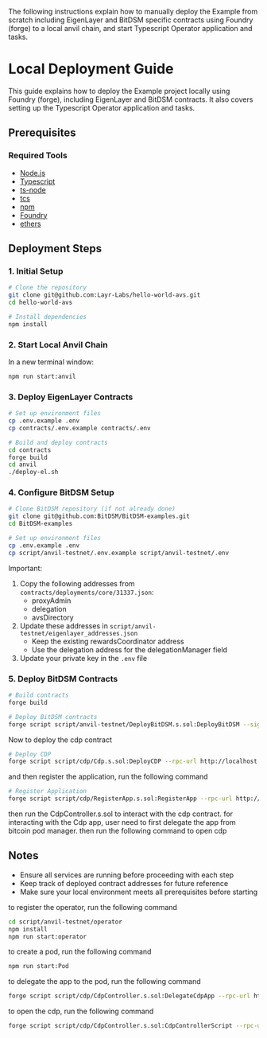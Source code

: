 The following instructions explain how to manually deploy the Example from scratch including EigenLayer and BitDSM specific contracts using Foundry (forge) to a local anvil chain, and start Typescript Operator application and tasks.

# Local Deployment Guide

This guide explains how to deploy the Example project locally using Foundry (forge), including EigenLayer and BitDSM contracts. It also covers setting up the Typescript Operator application and tasks.

## Prerequisites

### Required Tools

- [Node.js](https://nodejs.org/en/download/)
- [Typescript](https://www.typescriptlang.org/download)
- [ts-node](https://www.npmjs.com/package/ts-node)
- [tcs](https://www.npmjs.com/package/tcs#installation)
- [npm](https://docs.npmjs.com/downloading-and-installing-node-js-and-npm)
- [Foundry](https://getfoundry.sh/)
- [ethers](https://www.npmjs.com/package/ethers)

## Deployment Steps

### 1. Initial Setup

```bash
# Clone the repository
git clone git@github.com:Layr-Labs/hello-world-avs.git
cd hello-world-avs

# Install dependencies
npm install
```

### 2. Start Local Anvil Chain

In a new terminal window:

```bash
npm run start:anvil
```

### 3. Deploy EigenLayer Contracts

```bash
# Set up environment files
cp .env.example .env
cp contracts/.env.example contracts/.env

# Build and deploy contracts
cd contracts
forge build
cd anvil
./deploy-el.sh
```

### 4. Configure BitDSM Setup

```bash
# Clone BitDSM repository (if not already done)
git clone git@github.com:BitDSM/BitDSM-examples.git
cd BitDSM-examples

# Set up environment files
cp .env.example .env
cp script/anvil-testnet/.env.example script/anvil-testnet/.env
```

Important:

1. Copy the following addresses from `contracts/deployments/core/31337.json`:
   - proxyAdmin
   - delegation
   - avsDirectory
2. Update these addresses in `script/anvil-testnet/eigenlayer_addresses.json`
   - Keep the existing rewardsCoordinator address
   - Use the delegation address for the delegationManager field
3. Update your private key in the `.env` file

### 5. Deploy BitDSM Contracts

```bash
# Build contracts
forge build

# Deploy BitDSM contracts
forge script script/anvil-testnet/DeployBitDSM.s.sol:DeployBitDSM --sig "run(string,string)" "anvil" " " --rpc-url http://localhost:8545 --broadcast
```

Now to deploy the cdp contract

```bash
# Deploy CDP
forge script script/cdp/Cdp.s.sol:DeployCDP --rpc-url http://localhost:8545 --broadcast --private-key $PRIVATE_KEY
```

and then register the application, run the following command

```bash
# Register Application
forge script script/cdp/RegisterApp.s.sol:RegisterApp --rpc-url http://localhost:8545 --broadcast --private-key $PRIVATE_KEY
```

then run the CdpController.s.sol to interact with the cdp contract.
for interacting with the Cdp app, user need to first delegate the app from bitcoin pod manager. then run the following command to open cdp

## Notes

- Ensure all services are running before proceeding with each step
- Keep track of deployed contract addresses for future reference
- Make sure your local environment meets all prerequisites before starting

to register the operator, run the following command

```bash
cd script/anvil-testnet/operator
npm install
npm run start:operator
```

to create a pod, run the following command

```bash
npm run start:Pod

```

to delegate the app to the pod, run the following command

```bash
forge script script/cdp/CdpController.s.sol:DelegateCdpApp --rpc-url http://localhost:8545 --broadcast --private-key $CLIENT_PRIVATE_KEY
```

to open the cdp, run the following command

```bash
forge script script/cdp/CdpController.s.sol:CdpControllerScript --rpc-url http://localhost:8545 --broadcast --private-key $CLIENT_PRIVATE_KEY
```
